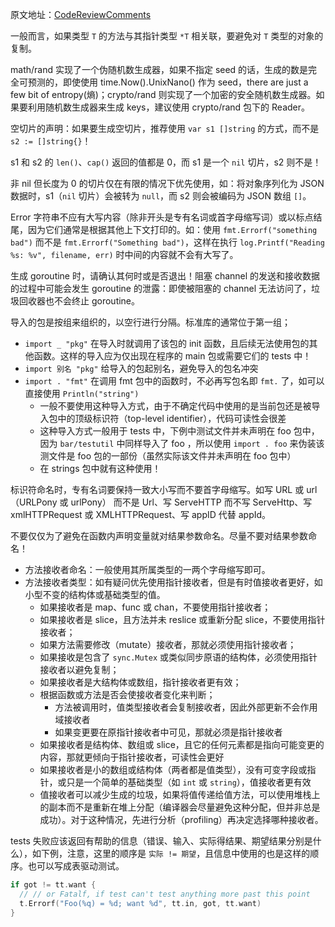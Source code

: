 原文地址：[CodeReviewComments](https://github.com/golang/go/wiki/CodeReviewComments)

一般而言，如果类型 `T` 的方法与其指针类型 `*T` 相关联，要避免对 `T` 类型的对象的复制。

math/rand 实现了一个伪随机数生成器，如果不指定 seed 的话，生成的数是完全可预测的，即使使用 time.Now().UnixNano() 作为 seed，there are just a few bit of entropy(熵)；crypto/rand 则实现了一个加密的安全随机数生成器。如果要利用随机数生成器来生成 keys，建议使用 crypto/rand 包下的 Reader。

空切片的声明：如果要生成空切片，推荐使用 `var s1 []string` 的方式，而不是 `s2 := []string{}`！

s1 和 s2 的 `len()`、`cap()` 返回的值都是 0，而 s1 是一个 `nil` 切片，s2 则不是！

非 nil 但长度为 0 的切片仅在有限的情况下优先使用，如：将对象序列化为 JSON 数据时，s1（`nil` 切片）会被转为 `null`，而 s2 则会被编码为 JSON 数组 `[]`。

Error 字符串不应有大写内容（除非开头是专有名词或首字母缩写词）或以标点结尾，因为它们通常是根据其他上下文打印的。如：使用 `fmt.Errorf("something bad")` 而不是 `fmt.Errorf("Something bad")`，这样在执行 `log.Printf("Reading %s: %v", filename, err)` 时中间的内容就不会有大写了。

生成 goroutine 时，请确认其何时或是否退出！阻塞 channel 的发送和接收数据的过程中可能会发生 goroutine 的泄露：即使被阻塞的 channel 无法访问了，垃圾回收器也不会终止 goroutine。

导入的包是按组来组织的，以空行进行分隔。标准库的通常位于第一组；

- `import _ "pkg"` 在导入时就调用了该包的 init 函数，且后续无法使用包的其他函数。这样的导入应为仅出现在程序的 main 包或需要它们的 tests 中！
- `import 别名 "pkg"` 给导入的包起别名，避免导入的包名冲突
- `import . "fmt"` 在调用 fmt 包中的函数时，不必再写包名即 `fmt.` 了，如可以直接使用 `Println("string")`
    - 一般不要使用这种导入方式，由于不确定代码中使用的是当前包还是被导入包中的顶级标识符（top-level identifier），代码可读性会很差
    - 这种导入方式一般用于 tests 中，下例中测试文件并未声明在 foo 包中，因为 `bar/testutil` 中同样导入了 foo ，所以使用 `import . foo` 来伪装该测文件是 foo 包的一部份（虽然实际该文件并未声明在 foo 包中）
    - 在 strings 包中就有这种使用！

标识符命名时，专有名词要保持一致大小写而不要首字母缩写。如写 URL 或 url （URLPony 或 urlPony） 而不是 Url、写 ServeHTTP 而不写 ServeHttp、写 xmlHTTPRequest 或 XMLHTTPRequest、写 appID 代替 appId。

不要仅仅为了避免在函数内声明变量就对结果参数命名。尽量不要对结果参数命名！

- 方法接收者命名：一般使用其所属类型的一两个字母缩写即可。
- 方法接收者类型：如有疑问优先使用指针接收者，但是有时值接收者更好，如小型不变的结构体或基础类型的值。
    - 如果接收者是 map、func 或 chan，不要使用指针接收者；
    - 如果接收者是 slice，且方法并未 reslice 或重新分配 slice，不要使用指针接收者；
    - 如果方法需要修改（mutate）接收者，那就必须使用指针接收者；
    - 如果接收是包含了 `sync.Mutex` 或类似同步原语的结构体，必须使用指针接收者以避免复制；
    - 如果接收者是大结构体或数组，指针接收者更有效；
    - 根据函数或方法是否会使接收者变化来判断；
        - 方法被调用时，值类型接收者会复制接收者，因此外部更新不会作用域接收者
        - 如果变更要在原指针接收者中可见，那就必须是指针接收者
    - 如果接收者是结构体、数组或 slice，且它的任何元素都是指向可能变更的内容，那就更倾向于指针接收者，可读性会更好
    - 如果接收者是小的数组或结构体（两者都是值类型），没有可变字段或指针，或只是一个简单的基础类型（如 `int` 或 `string`），值接收者更有效
    - 值接收者可以减少生成的垃圾，如果将值传递给值方法，可以使用堆栈上的副本而不是重新在堆上分配（编译器会尽量避免这种分配，但并非总是成功）。对于这种情况，先进行分析（profiling）再决定选择哪种接收者。

tests 失败应该返回有帮助的信息（错误、输入、实际得结果、期望结果分别是什么），如下例，注意，这里的顺序是 `实际 != 期望`，且信息中使用的也是这样的顺序。也可以写成表驱动测试。

```go
if got != tt.want {
  // // or Fatalf, if test can't test anything more past this point
  t.Errorf("Foo(%q) = %d; want %d", tt.in, got, tt.want) 
}
```

